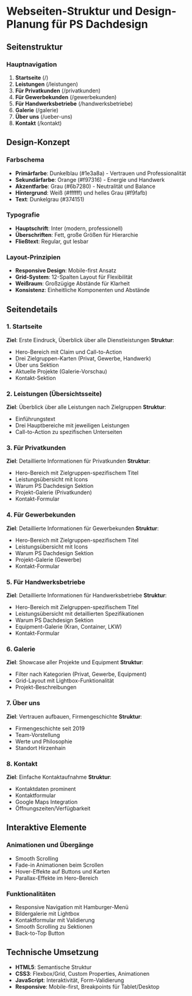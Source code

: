 # Webseiten-Struktur und Design-Planung für PS Dachdesign

## Seitenstruktur

### Hauptnavigation
1. **Startseite** (/)
2. **Leistungen** (/leistungen)
3. **Für Privatkunden** (/privatkunden)
4. **Für Gewerbekunden** (/gewerbekunden)
5. **Für Handwerksbetriebe** (/handwerksbetriebe)
6. **Galerie** (/galerie)
7. **Über uns** (/ueber-uns)
8. **Kontakt** (/kontakt)

## Design-Konzept

### Farbschema
- **Primärfarbe**: Dunkelblau (#1e3a8a) - Vertrauen und Professionalität
- **Sekundärfarbe**: Orange (#f97316) - Energie und Handwerk
- **Akzentfarbe**: Grau (#6b7280) - Neutralität und Balance
- **Hintergrund**: Weiß (#ffffff) und helles Grau (#f9fafb)
- **Text**: Dunkelgrau (#374151)

### Typografie
- **Hauptschrift**: Inter (modern, professionell)
- **Überschriften**: Fett, große Größen für Hierarchie
- **Fließtext**: Regular, gut lesbar

### Layout-Prinzipien
- **Responsive Design**: Mobile-first Ansatz
- **Grid-System**: 12-Spalten Layout für Flexibilität
- **Weißraum**: Großzügige Abstände für Klarheit
- **Konsistenz**: Einheitliche Komponenten und Abstände

## Seitendetails

### 1. Startseite
**Ziel**: Erste Eindruck, Überblick über alle Dienstleistungen
**Struktur**:
- Hero-Bereich mit Claim und Call-to-Action
- Drei Zielgruppen-Karten (Privat, Gewerbe, Handwerk)
- Über uns Sektion
- Aktuelle Projekte (Galerie-Vorschau)
- Kontakt-Sektion

### 2. Leistungen (Übersichtsseite)
**Ziel**: Überblick über alle Leistungen nach Zielgruppen
**Struktur**:
- Einführungstext
- Drei Hauptbereiche mit jeweiligen Leistungen
- Call-to-Action zu spezifischen Unterseiten

### 3. Für Privatkunden
**Ziel**: Detaillierte Informationen für Privatkunden
**Struktur**:
- Hero-Bereich mit Zielgruppen-spezifischem Titel
- Leistungsübersicht mit Icons
- Warum PS Dachdesign Sektion
- Projekt-Galerie (Privatkunden)
- Kontakt-Formular

### 4. Für Gewerbekunden
**Ziel**: Detaillierte Informationen für Gewerbekunden
**Struktur**:
- Hero-Bereich mit Zielgruppen-spezifischem Titel
- Leistungsübersicht mit Icons
- Warum PS Dachdesign Sektion
- Projekt-Galerie (Gewerbe)
- Kontakt-Formular

### 5. Für Handwerksbetriebe
**Ziel**: Detaillierte Informationen für Handwerksbetriebe
**Struktur**:
- Hero-Bereich mit Zielgruppen-spezifischem Titel
- Leistungsübersicht mit detaillierten Spezifikationen
- Warum PS Dachdesign Sektion
- Equipment-Galerie (Kran, Container, LKW)
- Kontakt-Formular

### 6. Galerie
**Ziel**: Showcase aller Projekte und Equipment
**Struktur**:
- Filter nach Kategorien (Privat, Gewerbe, Equipment)
- Grid-Layout mit Lightbox-Funktionalität
- Projekt-Beschreibungen

### 7. Über uns
**Ziel**: Vertrauen aufbauen, Firmengeschichte
**Struktur**:
- Firmengeschichte seit 2019
- Team-Vorstellung
- Werte und Philosophie
- Standort Hirzenhain

### 8. Kontakt
**Ziel**: Einfache Kontaktaufnahme
**Struktur**:
- Kontaktdaten prominent
- Kontaktformular
- Google Maps Integration
- Öffnungszeiten/Verfügbarkeit

## Interaktive Elemente

### Animationen und Übergänge
- Smooth Scrolling
- Fade-in Animationen beim Scrollen
- Hover-Effekte auf Buttons und Karten
- Parallax-Effekte im Hero-Bereich

### Funktionalitäten
- Responsive Navigation mit Hamburger-Menü
- Bildergalerie mit Lightbox
- Kontaktformular mit Validierung
- Smooth Scrolling zu Sektionen
- Back-to-Top Button

## Technische Umsetzung
- **HTML5**: Semantische Struktur
- **CSS3**: Flexbox/Grid, Custom Properties, Animationen
- **JavaScript**: Interaktivität, Form-Validierung
- **Responsive**: Mobile-first, Breakpoints für Tablet/Desktop

